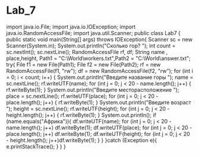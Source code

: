 # Lab_7

import java.io.File;
import java.io.IOException;
import java.io.RandomAccessFile;
import java.util.Scanner;
public class Lab7 {
public static void main(String[] args) throws IOException{
Scanner sc = new Scanner(System.in);
System.out.println("Сколько гор? ");
int count = sc.nextInt();
sc.nextLine();
RandomAccessFile rf, df;
String name , place,height, Path1 = "C:\\World\\workers.txt",Path2 = "C:\\World\\answer.txt";
try{
File f1 = new File(Path1);
File f2 = new File(Path2);
rf = new RandomAccessFile(f1, "rw");
df = new RandomAccessFile(f2, "rw");
for (int i = 0; i < count; i++) {
System.out.println("Введите название горы ");
name = sc.nextLine();
rf.writeUTF(name);
for (int j = 0; j < 20 - name.length(); j++) {
rf.writeByte(1);
}
System.out.println("Введите месторасположение ");
place = sc.nextLine();
rf.writeUTF(place);
for (int j = 0; j < 20 - place.length(); j++) {
rf.writeByte(1);
}
System.out.println("Введите возраст ");
height = sc.nextLine();
rf.writeUTF(height);
for (int j = 0; j < 20 - height.length(); j++) {
rf.writeByte(1);
}
System.out.println();
if (name.equals("Африка")){
df.writeUTF(name);
for (int j = 0; j < 20 - name.length(); j++) df.writeByte(1);
df.writeUTF(place);
for (int j = 0; j < 20 - place.length(); j++) df.writeByte(1);
df.writeUTF(height);
for (int j = 0; j < 20 - height.length(); j++)df.writeByte(1);
}
}
}catch (Exception e){
e.printStackTrace();
}
}
}
